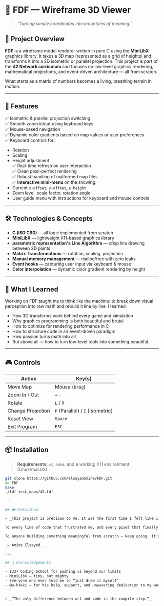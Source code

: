 # 🌄 FDF — Wireframe 3D Viewer

> _“Turning simple coordinates into mountains of meaning.”_

## 📌 Project Overview

**FDF** is a wireframe model renderer written in pure C using the **MiniLibX** graphics library. It takes a 3D map (represented as a grid of heights) and transforms it into a 2D isometric or parallel projection. This project is part of the **42 Network curriculum** and focuses on low-level graphics rendering, mathematical projections, and event-driven architecture — all from scratch.

What starts as a matrix of numbers becomes a living, breathing terrain in motion.

---

## 🚀 Features

✅ Isometric & parallel projection switching  
✅ Smooth zoom in/out using keyboard keys  
✅ Mouse-based navigation  
✅ Dynamic color gradients based on map values or user preferences  
✅ Keyboard controls for:
  - Rotation
  - Scaling
  - Height adjustment  
✅ Real-time refresh on user interaction  
✅ Clean pixel-perfect rendering  
✅ Robust handling of malformed map files  
✅ **Interactive mini-menu** on the showing:
  - Current `x-offset`, `y-offset`, `z-height`
  - Zoom level, scale factor, rotation angle
  - User guide menu with instructions for keyboard and mouse controls

---

## 🛠️ Technologies & Concepts

- **C (ISO C90)** — all logic implemented from scratch
- **MiniLibX** — lightweight X11-based graphics library
- **parametric representation's Line Algorithm** — crisp line drawing between 2D points
- **Matrix Transformations** — rotation, scaling, projection
- **Manual memory management** — malloc/free with zero leaks
- **Event hooks** — capturing user input via keyboard & mouse
- **Color interpolation** — dynamic color gradient rendering by height

---

## 🧠 What I Learned

Working on FDF taught me to think like the machine: to break down visual perception into raw math and rebuild it line by line. I learned:

- How 3D transforms work behind every game and simulation
- Why graphics programming is both beautiful and brutal
- How to optimize for rendering performance in C
- How to structure code in an event-driven paradigm
- How passion turns math into art
- But above all — how to turn low-level tools into something beautiful.
---

## 🎮 Controls

| Action              | Key(s)               |
|---------------------|----------------------|
| Move Map            | Mouse (`Drag`)       |
| Zoom In / Out       | `+` `-`              |
| Rotate              | `L` / `R`            |
| Change Projection   | `P` (Parallel) / `I` (Isometric) |
| Reset View          | `Space`              |
| Exit Program        | `ESC`                |

---

## 📦 Installation

> **Requirements:** `cc`, `make`, and a working X11 environment (Linux/macOS)
```bash
git clone https://github.com/elsayedamine/FDF.git
cd FDF
make
./fdf test_maps/42.fdf

---

## ❤️ Dedication

> _This project is precious to me. It was the first time I felt like I wasn’t just coding — I was creating._

To every line of code that frustrated me, and every pixel that finally landed where I wanted: thank you for teaching me patience, persistence, and precision.

To anyone building something meaningful from scratch — keep going. It’s worth it.

_— Amine Elsayed._

---

## 🤝 Acknowledgements

- 1337 Coding School for pushing us beyond our limits  
- MiniLibX — tiny, but mighty  
- Everyone who ever told me to “just draw it myself”  
- @a-hakki — for his help, support, and unwavering dedication to my wor
---

> _“The only difference between art and code is the compile step.”_
